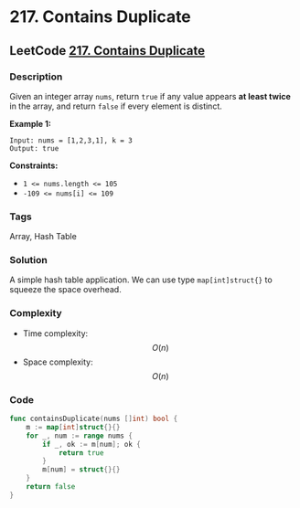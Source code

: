 # 217. Contains Duplicate

## LeetCode [217. Contains Duplicate](title)

### Description

Given an integer array `nums`, return `true` if any value appears **at least twice** in the array, and return `false` if every element is distinct.

**Example 1:**

```text
Input: nums = [1,2,3,1], k = 3
Output: true
```

**Constraints:**

* `1 <= nums.length <= 105`
* `-109 <= nums[i] <= 109`

### Tags

Array, Hash Table

### Solution

A simple hash table application. We can use type `map[int]struct{}` to squeeze the space overhead.

### Complexity

* Time complexity: $$O(n)$$
* Space complexity: $$O(n)$$

### Code

```go
func containsDuplicate(nums []int) bool {
	m := map[int]struct{}{}
	for _, num := range nums {
		if _, ok := m[num]; ok {
			return true
		}
		m[num] = struct{}{}
	}
	return false
}
```

